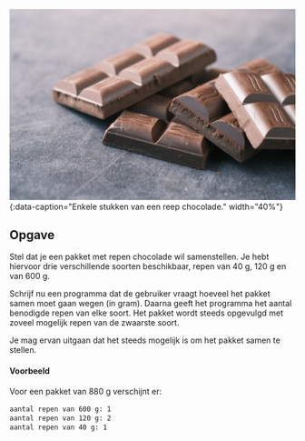 ![Enkele stukken van een reep chocolade.](media/towfiqu-barbhuiya-uNi4M3sHqOo-unsplash.jpg "Foto door Towfiqu Barbhuiya op Unsplash."){:data-caption="Enkele stukken van een reep chocolade." width="40%"}

## Opgave
Stel dat je een pakket met repen chocolade wil samenstellen. Je hebt hiervoor drie verschillende soorten beschikbaar, repen van 40 g, 120 g en van 600 g.

Schrijf nu een programma dat de gebruiker vraagt hoeveel het pakket samen moet gaan wegen (in gram). Daarna geeft het programma het aantal benodigde repen van elke soort. Het pakket wordt steeds opgevulgd met zoveel mogelijk repen van de zwaarste soort.

Je mag ervan uitgaan dat het steeds mogelijk is om het pakket samen te stellen.

#### Voorbeeld
Voor een pakket van 880 g verschijnt er:
```
aantal repen van 600 g: 1
aantal repen van 120 g: 2
aantal repen van 40 g: 1
```